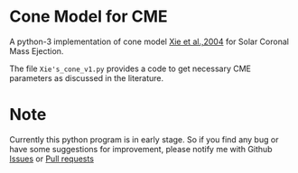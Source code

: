# Cone Model for CME
A python-3 implementation of cone model [Xie et al.,2004](https://agupubs.onlinelibrary.wiley.com/doi/full/10.1029/2003JA010226#) for Solar Coronal Mass Ejection.

The file `Xie's_cone_v1.py` provides a code to get necessary CME parameters as discussed in the literature.









# Note
Currently this python program is in early stage. So if you find any bug or have some suggestions for improvement, please notify me with Github [Issues](https://github.com/astronish16/Cone_Model_for_CME/issues) or [Pull requests](https://github.com/astronish16/Cone_Model_for_CME/pulls)
